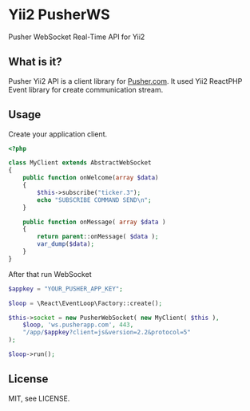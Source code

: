 # Yii2 PusherWS

Pusher WebSocket Real-Time API for Yii2

## What is it?

Pusher Yii2 API is a client library for [Pusher.com](http://pusher.com).
It used Yii2 ReactPHP Event library for create communication stream.

## Usage

Create your application client.
```php
<?php

class MyClient extends AbstractWebSocket
{
    public function onWelcome(array $data)
    {
        $this->subscribe("ticker.3");
        echo "SUBSCRIBE COMMAND SEND\n";
    }

    public function onMessage( array $data )
    {
        return parent::onMessage( $data );
        var_dump($data);
    }
}
```

After that run WebSocket
```php
$appkey = "YOUR_PUSHER_APP_KEY";

$loop = \React\EventLoop\Factory::create();

$this->socket = new PusherWebSocket( new MyClient( $this ),
    $loop, 'ws.pusherapp.com', 443,
    "/app/$appkey?client=js&version=2.2&protocol=5"
);

$loop->run();

```

## License

MIT, see LICENSE.

